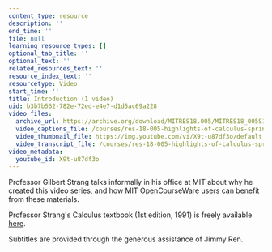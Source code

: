 ```yaml
---
content_type: resource
description: ''
end_time: ''
file: null
learning_resource_types: []
optional_tab_title: ''
optional_text: ''
related_resources_text: ''
resource_index_text: ''
resourcetype: Video
start_time: ''
title: Introduction (1 video)
uid: b3b7b562-782e-72ed-e4e7-d1d5ac69a228
video_files:
  archive_url: https://archive.org/download/MITRES18.005/MITRES18_005S10_Intro_300k.mp4
  video_captions_file: /courses/res-18-005-highlights-of-calculus-spring-2010/d8fbd99f040d578aac669270dad165bf_X9t-u87df3o.vtt
  video_thumbnail_file: https://img.youtube.com/vi/X9t-u87df3o/default.jpg
  video_transcript_file: /courses/res-18-005-highlights-of-calculus-spring-2010/9d39e306522ff0ac473b1b3e19cc373d_X9t-u87df3o.pdf
video_metadata:
  youtube_id: X9t-u87df3o
---
```


Professor Gilbert Strang talks informally in his office at MIT about why he created this video series, and how MIT OpenCourseWare users can benefit from these materials.

Professor Strang's Calculus textbook (1st edition, 1991) is freely available [here](/courses/res-18-001-calculus-online-textbook-spring-2005).

Subtitles are provided through the generous assistance of Jimmy Ren.




